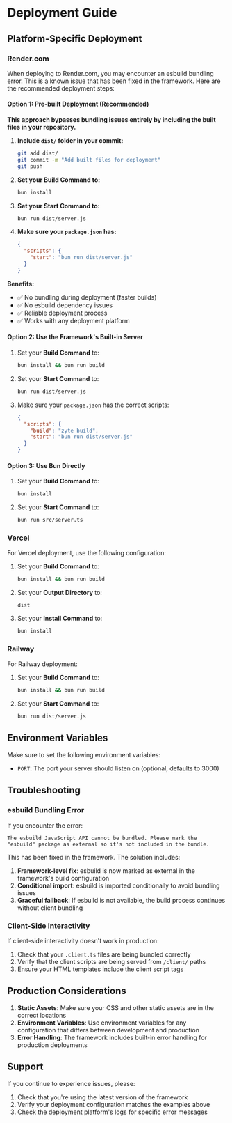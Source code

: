 # Deployment Guide

## Platform-Specific Deployment

### Render.com

When deploying to Render.com, you may encounter an esbuild bundling error. This is a known issue that has been fixed in the framework. Here are the recommended deployment steps:

#### Option 1: Pre-built Deployment (Recommended)

**This approach bypasses bundling issues entirely by including the built files in your repository.**

1. **Include `dist/` folder in your commit:**
   ```bash
   git add dist/
   git commit -m "Add built files for deployment"
   git push
   ```

2. **Set your Build Command to:**
   ```bash
   bun install
   ```

3. **Set your Start Command to:**
   ```bash
   bun run dist/server.js
   ```

4. **Make sure your `package.json` has:**
   ```json
   {
     "scripts": {
       "start": "bun run dist/server.js"
     }
   }
   ```

**Benefits:**
- ✅ No bundling during deployment (faster builds)
- ✅ No esbuild dependency issues
- ✅ Reliable deployment process
- ✅ Works with any deployment platform

#### Option 2: Use the Framework's Built-in Server

1. Set your **Build Command** to:
   ```bash
   bun install && bun run build
   ```

2. Set your **Start Command** to:
   ```bash
   bun run dist/server.js
   ```

3. Make sure your `package.json` has the correct scripts:
   ```json
   {
     "scripts": {
       "build": "zyte build",
       "start": "bun run dist/server.js"
     }
   }
   ```

#### Option 3: Use Bun Directly

1. Set your **Build Command** to:
   ```bash
   bun install
   ```

2. Set your **Start Command** to:
   ```bash
   bun run src/server.ts
   ```

### Vercel

For Vercel deployment, use the following configuration:

1. Set your **Build Command** to:
   ```bash
   bun install && bun run build
   ```

2. Set your **Output Directory** to:
   ```
   dist
   ```

3. Set your **Install Command** to:
   ```bash
   bun install
   ```

### Railway

For Railway deployment:

1. Set your **Build Command** to:
   ```bash
   bun install && bun run build
   ```

2. Set your **Start Command** to:
   ```bash
   bun run dist/server.js
   ```

## Environment Variables

Make sure to set the following environment variables:

- `PORT`: The port your server should listen on (optional, defaults to 3000)

## Troubleshooting

### esbuild Bundling Error

If you encounter the error:
```
The esbuild JavaScript API cannot be bundled. Please mark the "esbuild" package as external so it's not included in the bundle.
```

This has been fixed in the framework. The solution includes:

1. **Framework-level fix**: esbuild is now marked as external in the framework's build configuration
2. **Conditional import**: esbuild is imported conditionally to avoid bundling issues
3. **Graceful fallback**: If esbuild is not available, the build process continues without client bundling

### Client-Side Interactivity

If client-side interactivity doesn't work in production:

1. Check that your `.client.ts` files are being bundled correctly
2. Verify that the client scripts are being served from `/client/` paths
3. Ensure your HTML templates include the client script tags

## Production Considerations

1. **Static Assets**: Make sure your CSS and other static assets are in the correct locations
2. **Environment Variables**: Use environment variables for any configuration that differs between development and production
3. **Error Handling**: The framework includes built-in error handling for production deployments

## Support

If you continue to experience issues, please:

1. Check that you're using the latest version of the framework
2. Verify your deployment configuration matches the examples above
3. Check the deployment platform's logs for specific error messages 
